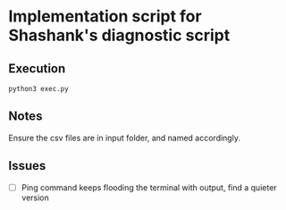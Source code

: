 # Implementation script for Shashank's diagnostic script

## Execution

`python3 exec.py`

## Notes

Ensure the csv files are in input folder, and named accordingly.

## Issues

- [ ] Ping command keeps flooding the terminal with output, find a quieter version

